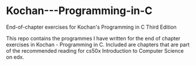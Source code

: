 # Kochan---Programming-in-C
End-of-chapter exercises for Kochan's Programming in C Third Edition

This repo contains the programmes I have written for the end of chapter exercises in Kochan - Programming in C. Included are chapters that are part of the recommended reading for cs50x Introduction to Computer Science on edx.

